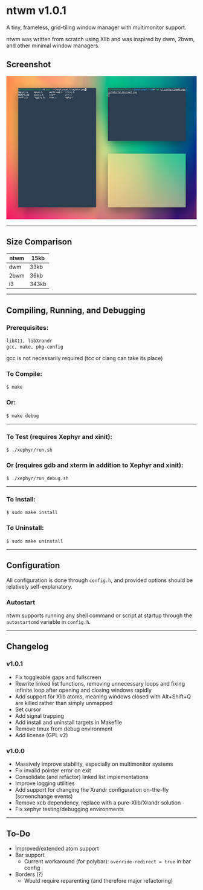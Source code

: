 # ntwm v1.0.1

A tiny, frameless, grid-tiling window manager with multimonitor support.

ntwm was written from scratch using Xlib and was inspired by dwm, 2bwm, and other minimal window managers.

## Screenshot

![ntwm](https://github.com/Cubified/ntwm/blob/master/ntwm.png)

---

## Size Comparison

| ntwm | 15kb  |
|------|-------|
| dwm  | 33kb  |
| 2bwm | 36kb  |
| i3   | 343kb |

---

## Compiling, Running, and Debugging

### Prerequisites:

    libX11, libXrandr
    gcc, make, pkg-config

gcc is not necessarily required (tcc or clang can take its place)

### To Compile:

    $ make

### Or:

    $ make debug

---

### To Test (requires Xephyr and xinit):

    $ ./xephyr/run.sh

### Or (requires gdb and xterm in addition to Xephyr and xinit):

    $ ./xephyr/run_debug.sh

---

### To Install:

    $ sudo make install

### To Uninstall:

    $ sudo make uninstall

---

## Configuration

All configuration is done through `config.h`, and provided options should be relatively self-explanatory.

### Autostart

ntwm supports running any shell command or script at startup through the `autostartcmd` variable in `config.h`.

---

## Changelog

### v1.0.1

- Fix toggleable gaps and fullscreen
- Rewrite linked list functions, removing unnecessary loops and fixing infinite loop after opening and closing windows rapidly
- Add support for Xlib atoms, meaning windows closed with Alt+Shift+Q are killed rather than simply unmapped
- Set cursor
- Add signal trapping
- Add install and uninstall targets in Makefile
- Remove tmux from debug environment
- Add license (GPL v2)

### v1.0.0

- Massively improve stability, especially on multimonitor systems
- Fix invalid pointer error on exit
- Consolidate (and refactor) linked list implementations
- Improve logging utilities
- Add support for changing the Xrandr configuration on-the-fly (screenchange events)
- Remove xcb dependency, replace with a pure-Xlib/Xrandr solution
- Fix xephyr testing/debugging environments

---

## To-Do

- Improved/extended atom support
- Bar support
  - Current workaround (for polybar): `override-redirect = true` in bar config
- Borders (?)
  - Would require reparenting (and therefore major refactoring)
